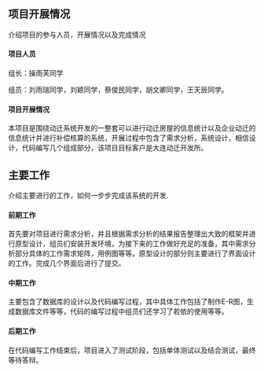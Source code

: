 ## 项目开展情况
介绍项目的参与人员，开展情况以及完成情况
#### 项目人员
组长：操雨芙同学

组员：刘雨瑞同学，刘颖同学，蔡俊民同学，胡文卿同学，王天辰同学。
#### 项目开展情况
本项目是围绕动迁系统开发的一整套可以进行动迁房屋的信息统计以及企业动迁的信息统计并进行补偿核算的系统，开展过程中包含了需求分析，系统设计，相信设计，代码编写几个组成部分，该项目目标客户是大连动迁开发所。
## 主要工作
介绍主要进行的工作，如何一步步完成该系统的开发.
#### 前期工作
首先要对项目进行需求分析，并且根据需求分析的结果报告整理出大致的框架并进行原型设计，组员们安装开发环境，为接下来的工作做好充足的准备，其中需求分析部分具体的工作需求矩阵，用例图等等。原型设计的部分则主要进行了界面设计的工作。完成几个界面后进行了提交。
#### 中期工作
主要包含了数据库的设计以及代码编写过程，其中具体工作包括了制作E-R图，生成数据库文件等等，代码的编写过程中组员们还学习了若依的使用等等。
#### 后期工作
在代码编写工作结束后，项目进入了测试阶段，包括单体测试以及结合测试，最终等待答辩。